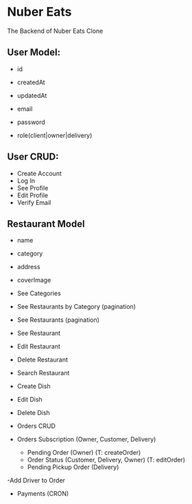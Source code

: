 # Nuber Eats

The Backend of Nuber Eats Clone

## User Model:

- id
- createdAt
- updatedAt

- email
- password
- role(client|owner|delivery)

## User CRUD:

- Create Account
- Log In
- See Profile
- Edit Profile
- Verify Email

## Restaurant Model

- name
- category
- address
- coverImage

- See Categories
- See Restaurants by Category (pagination)
- See Restaurants (pagination)
- See Restaurant

- Edit Restaurant
- Delete Restaurant
- Search Restaurant

- Create Dish
- Edit Dish
- Delete Dish

- Orders CRUD
- Orders Subscription (Owner, Customer, Delivery)

  - Pending Order (Owner) (T: createOrder)
  - Order Status (Customer, Delivery, Owner) (T: editOrder)
  - Pending Pickup Order (Delivery)

-Add Driver to Order

- Payments (CRON)
